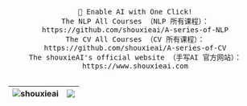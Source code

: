 <p align="center">
  <br>
  <samp>
    🤗 Enable AI with One Click!
    <br />  The NLP All Courses （NLP 所有课程）：https://github.com/shouxieai/A-series-of-NLP
    <br />  The CV All Courses （CV 所有课程）：https://github.com/shouxieai/A-series-of-CV
    <br />  The shouxieAI's official website （手写AI 官方网站）：  https://www.shouxieai.com 
    <br />
    <br />
  </samp>

| <a> <img align="center" src="https://github-readme-stats.vercel.app/api?username=shouxieai&show_icons=true&include_all_commits=true&theme=buefy&hide_border=true" alt="shouxieai" /> </a> | <a> <img align="center" src="https://github-readme-stats.vercel.app/api/top-langs/?username=shouxieai&layout=compact&theme=buefy&hide_border=true" /> </a> | 
| ------------- | ------------- |

</p>
